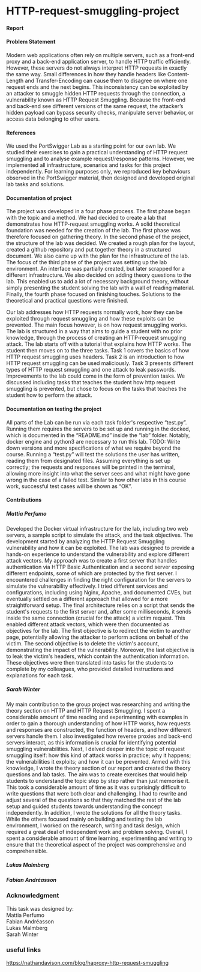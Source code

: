 # HTTP-request-smuggling-project

#### Report

#### Problem Statement
Modern web applications often rely on multiple servers, such as a front-end proxy and a back-end application server, to handle HTTP traffic efficiently. However, these servers do not always interpret HTTP requests in exactly the same way. Small differences in how they handle headers like Content-Length and Transfer-Encoding can cause them to disagree on where one request ends and the next begins.
This inconsistency can be exploited by an attacker to smuggle hidden HTTP requests through the connection, a vulnerability known as HTTP Request Smuggling. Because the front-end and back-end see different versions of the same request, the attacker’s hidden payload can bypass security checks, manipulate server behavior, or access data belonging to other users.

#### References 
We used the PortSwigger Lab as a starting point for our own lab. We studied their exercises to gain a practical understanding of HTTP request smuggling and to analyse example request/response patterns. However, we implemented all infrastructure, scenarios and tasks for this project independently. For learning purposes only, we reproduced key behaviours observed in the PortSwigger material, then designed and developed original lab tasks and solutions.

#### Documentation of project
The project was developed in a four phase process. The first phase began with the topic and a method. We had decided to create a lab that demonstrates how HTTP-request smuggling works. A solid theoretical foundation was needed for the creation of the lab. The first phase was therefore focused on gathering theory. In the second phase of the project, the structure of the lab was decided. We created a rough plan for the layout, created a github repository and put together theory in a structured document. We also came up with the plan for the infrastructure of the lab. The focus of the third phase of the project was setting up the lab environment. An interface was partially created, but later scrapped for a different infrastructure. We also decided on adding theory questions to the lab. This enabled us to add a lot of necessary background theory, without simply presenting the student solving the lab with a wall of reading material. Finally, the fourth phase focused on finishing touches. Solutions to the theoretical and practical questions were finished.

Our lab addresses how HTTP requests normally work, how they can be exploited through request smuggling and how these exploits can be prevented. The main focus however, is on how request smuggling works. The lab is structured in a way that aims to guide a student with no prior knowledge, through the process of creating an HTTP-request smuggling attack. The lab starts off with a tutorial that explains how HTTP works. The student then moves on to the three tasks. Task 1 covers the basics of how HTTP request smuggling uses headers. Task 2 is an introduction to how HTTP request smuggling can be used maliciously. Task 3 presents different types of HTTP request smuggling and one attack to leak passwords.
Improvements to the lab could come in the form of prevention tasks. We discussed including tasks that teaches the student how http request smuggling is prevented, but chose to focus on the tasks that teaches the student how to perform the attack.

#### Documentation on testing the project
All parts of the Lab can be run via each task folder's respective “test.py”. Running them requires the servers to be set up and running in the docked, which is documented in the “README.md” inside the “lab” folder. Notably, docker engine and python3 are necessary to run this lab. TODO: Write down versions and more specifications of what we require beyond the course.
Running a “test.py” will test the solutions the user has written, reading them from designated files. Assuming everything is set up correctly; the requests and responses will be printed in the terminal, allowing more insight into what the server sees and what might have gone wrong in the case of a failed test. Similar to how other labs in this course work, successful test cases will be shown as “OK”.


#### Contributions
##### Mattia Perfumo
Developed the Docker virtual infrastructure for the lab, including two web servers, a sample script to simulate the attack, and the task objectives. The development started by analyzing the HTTP Request Smuggling vulnerability and how it can be exploited. The lab was designed to provide a hands-on experience to understand the vulnerability and explore different attack vectors. My approach was to create a first server that handles authentication via HTTP Basic Authentication and a second server exposing different endpoints, some of which are protected by the first server. I encountered challenges in finding the right configuration for the servers to simulate the vulnerability effectively. I tried different services and configurations, including using Nginx, Apache, and documented CVEs, but eventually settled on a different approach that allowed for a more straightforward setup. The final architecture relies on a script that sends the student's requests to the first server and, after some milliseconds, it sends inside the same connection (crucial for the attack) a victim request. This enabled different attack vectors, which were then documented as objectives for the lab. The first objective is to redirect the victim to another page, potentially allowing the attacker to perform actions on behalf of the victim. The second objective is to delete the victim's account, demonstrating the impact of the vulnerability. Moreover, the last objective is to leak the victim's headers, which contain the authentication information. These objectives were then translated into tasks for the students to complete by my colleagues, who provided detailed instructions and explanations for each task.

##### Sarah Winter
My main contribution to the group project was researching and writing the theory section on HTTP and HTTP Request Smuggling. I spent a considerable amount of time reading and experimenting with examples in order to gain a thorough understanding of how HTTP works, how requests and responses are constructed, the function of headers, and how different servers handle them. I also investigated how reverse proxies and back-end servers interact, as this information is crucial for identifying potential smuggling vulnerabilities. Next, I delved deeper into the topic of request smuggling itself: how this kind of attack works in practice; why it happens; the vulnerabilities it exploits; and how it can be prevented. Armed with this knowledge, I wrote the theory section of our report and created the theory questions and lab tasks. The aim was to create exercises that would help students to understand the topic step by step rather than just memorise it. This took a considerable amount of time as it was surprisingly difficult to write questions that were both clear and challenging. I had to rewrite and adjust several of the questions so that they matched the rest of the lab setup and guided students towards understanding the concept independently. In addition, I wrote the solutions for all the theory tasks. While the others focused mainly on building and testing the lab environment, I worked on the research, writing and task design, which required a great deal of independent work and problem solving. Overall, I spent a considerable amount of time learning, experimenting and writing to ensure that the theoretical aspect of the project was comprehensive and comprehensible.

##### Lukas Malmberg



##### Fabian Andréasson

### Acknowledgment
This task was designed by:         <br>
Mattia Perfumo                     <br>
Fabian Andréasson                  <br>
Lukas Malmberg                     <br>
Sarah Winter                       <br>


### useful links

https://nathandavison.com/blog/haproxy-http-request-smuggling
